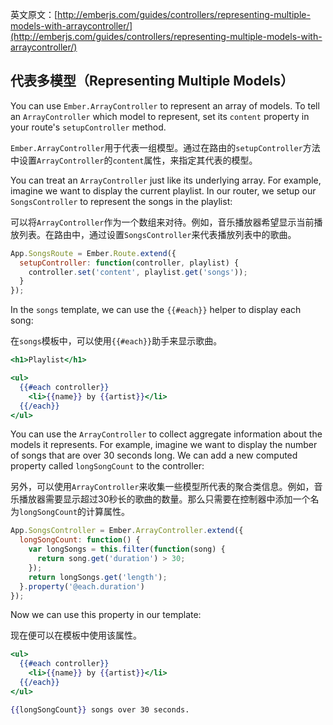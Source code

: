 英文原文：[http://emberjs.com/guides/controllers/representing-multiple-models-with-arraycontroller/](http://emberjs.com/guides/controllers/representing-multiple-models-with-arraycontroller/)

## 代表多模型（Representing Multiple Models）

You can use `Ember.ArrayController` to represent an array of models. To tell an
`ArrayController` which model to represent, set its `content` property
in your route's `setupController` method.

`Ember.ArrayController`用于代表一组模型。通过在路由的`setupController`方法中设置`ArrayController`的`content`属性，来指定其代表的模型。

You can treat an `ArrayController` just like its underlying array. For
example, imagine we want to display the current playlist. In our router,
we setup our `SongsController` to represent the songs in the playlist:

可以将`ArrayController`作为一个数组来对待。例如，音乐播放器希望显示当前播放列表。在路由中，通过设置`SongsController`来代表播放列表中的歌曲。

```javascript
App.SongsRoute = Ember.Route.extend({
  setupController: function(controller, playlist) {
    controller.set('content', playlist.get('songs'));
  }
});
```

In the `songs` template, we can use the `{{#each}}` helper to display
each song:

在`songs`模板中，可以使用`{{#each}}`助手来显示歌曲。

```handlebars
<h1>Playlist</h1>

<ul>
  {{#each controller}}
    <li>{{name}} by {{artist}}</li>
  {{/each}}
</ul>
```

You can use the `ArrayController` to collect aggregate information about
the models it represents. For example, imagine we want to display the
number of songs that are over 30 seconds long. We can add a new computed
property called `longSongCount` to the controller:

另外，可以使用`ArrayController`来收集一些模型所代表的聚合类信息。例如，音乐播放器需要显示超过30秒长的歌曲的数量。那么只需要在控制器中添加一个名为`longSongCount`的计算属性。

```javascript
App.SongsController = Ember.ArrayController.extend({
  longSongCount: function() {
    var longSongs = this.filter(function(song) {
      return song.get('duration') > 30;
    });
    return longSongs.get('length');
  }.property('@each.duration')
});
```

Now we can use this property in our template:

现在便可以在模板中使用该属性。

```handlebars
<ul>
  {{#each controller}}
    <li>{{name}} by {{artist}}</li>
  {{/each}}
</ul>

{{longSongCount}} songs over 30 seconds.
```
